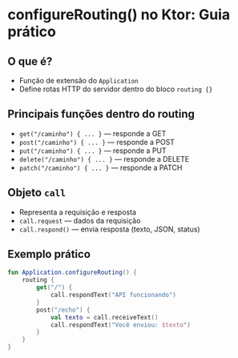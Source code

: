 # configureRouting() no Ktor: Guia prático

## O que é?

- Função de extensão do `Application`
- Define rotas HTTP do servidor dentro do bloco `routing {}`

## Principais funções dentro do routing

- `get("/caminho") { ... }` — responde a GET
- `post("/caminho") { ... }` — responde a POST
- `put("/caminho") { ... }` — responde a PUT
- `delete("/caminho") { ... }` — responde a DELETE
- `patch("/caminho") { ... }` — responde a PATCH

## Objeto `call`

- Representa a requisição e resposta
- `call.request` — dados da requisição
- `call.respond()` — envia resposta (texto, JSON, status)

## Exemplo prático

```kotlin
fun Application.configureRouting() {
    routing {
        get("/") {
            call.respondText("API funcionando")
        }
        post("/echo") {
            val texto = call.receiveText()
            call.respondText("Você enviou: $texto")
        }
    }
}
